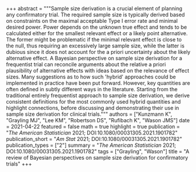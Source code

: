+++
abstract = """Sample size derivation is a crucial element of planning any confirmatory trial. The required sample size is typically derived based on constraints on the maximal acceptable Type I error rate and minimal desired power. Power depends on the unknown true effect and tends to be calculated either for the smallest relevant effect or a likely point alternative. The former might be problematic if the minimal relevant effect is close to the null, thus requiring an excessively large sample size, while the latter is dubious since it does not account for the a priori uncertainty about the likely alternative effect. A Bayesian perspective on sample size derivation for a frequentist trial can reconcile arguments about the relative a priori plausibility of alternative effects with ideas based on the relevance of effect sizes. Many suggestions as to how such 'hybrid' approaches could be implemented in practice have been put forward. However, key quantities are often defined in subtly different ways in the literature. Starting from the traditional entirely frequentist approach to sample size derivation, we derive consistent definitions for the most commonly used hybrid quantities and highlight connections, before discussing and demonstrating their use in sample size derivation for clinical trials."""
authors = ["Kunzmann K", "Grayling MJ", "Lee KM", "Robertson DS", "Rufibach K", "Wason JMS"]
date = 2021-04-22
featured = false
math = true
highlight = true
publication = "*The American Statistician* 2021; DOI:10.1080/00031305.2021.1901782"
publication_short = "*Am Stat* 2021; DOI:10.1080/00031305.2021.1901782"
publication_types = ["2"]
summary = "*The American Statistician* 2021; DOI:10.1080/00031305.2021.1901782"
tags = ["Grayling", "Wason"]
title = "A review of Bayesian perspectives on sample size derivation for confirmatory trials"
+++

